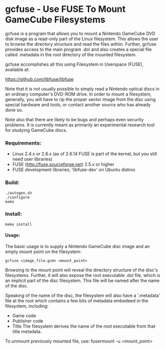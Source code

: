 # gcfuse - Use FUSE To Mount GameCube Filesystems

gcfuse is a program that allows you to mount a Nintendo GameCube DVD 
disk image as a read-only part of the Linux filesystem. This allows the 
user to browse the directory structure and read the files within. 
Further, gcfuse provides access to the main program .dol and also
creates a special file called .metadata in the root directory of 
the mounted filesystem.

gcfuse accomplishes all this using Filesystem in Userspace (FUSE), 
available at:

  https://github.com/libfuse/libfuse

Note that it is not usually possible to simply read a Nintendo optical discs in
an ordinary computer's DVD-ROM drive. In order to 
mount a filesystem, generally, you will have to rip the proper 
sector image from the disc using special hardware and tools, or contact 
another source who has already done so.

Note also that there are likely to be bugs and perhaps even security 
problems. It is currently meant as primarily an experimental research 
tool for studying GameCube discs.

### Requirements:
- Linux 2.4.x or 2.6.x (as of 2.6.14 FUSE is part of the kernel, but you still need user libraries)
- FUSE (http://fuse.sourceforge.net) 2.5.x or higher
- FUSE development libraries; 'libfuse-dev' on Ubuntu distros

### Build:
    ./autogen.sh
    ./configure
    make

### Install:
    make install

#### Usage:
The basic usage is to supply a Nintendo GameCube disc image and an empty mount point on the filesystem:

    gcfuse <image_file.gcm> <mount_point>

Browsing to the mount point will reveal the directory structure of the disc's filesystems. Further,
it will also expose the root executable .dol file, which is an implicit part of the disc filesystem.
This file will be named after the name of the disc.

Speaking of the name of the disc, the filesystem will also have a '.metadata' file at the root which
contains a few bits of metadata embedeed in the filesystem, including:
- Game code
- Publisher code
- Title
The filesystem derives the name of the root executable from that title metadata.



To unmount previously mounted file, use:
    fusermount -u <mount_point>

